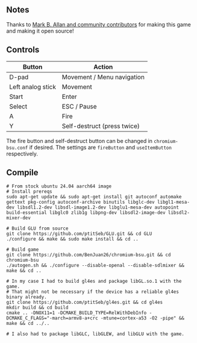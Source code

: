 ## Notes

Thanks to [Mark B. Allan and community contributors](https://sourceforge.net/projects/chromium-bsu/) for making this game and making it open source!

## Controls

| Button | Action |
|--|--| 
|D-pad|Movement / Menu navigation|
|Left analog stick|Movement|
|Start|Enter|
|Select|ESC / Pause|
|A|Fire|
|Y|Self-destruct (press twice)|

The fire button and self-destruct button can be changed in `chromium-bsu.conf` if desired. The settings are `fireButton` and `useItemButton` respectively.

## Compile

```shell
# From stock ubuntu 24.04 aarch64 image
# Install prereqs
sudo apt-get update && sudo apt-get install git autoconf automake gettext pkg-config autoconf-archive binutils libglc-dev libgl1-mesa-dev libsdl1.2-dev libsdl-image1.2-dev libglu1-mesa-dev autopoint build-essential libglc0 zlib1g libpng-dev libsdl2-image-dev libsdl2-mixer-dev

# Build GLU from source
git clone https://github.com/ptitSeb/GLU.git && cd GLU
./configure && make && sudo make install && cd ..

# Build game
git clone https://github.com/BenJuan26/chromium-bsu.git && cd chromium-bsu
./autogen.sh && ./configure --disable-openal --disable-sdlmixer && make && cd ..

# In my case I had to build gl4es and package libGL.so.1 with the game.
# That might not be necessary if the device has a reliable gl4es binary already.
git clone https://github.com/ptitSeb/gl4es.git && cd gl4es
mkdir build && cd build
cmake .. -DNOX11=1 -DCMAKE_BUILD_TYPE=RelWithDebInfo -DCMAKE_C_FLAGS="-march=armv8-a+crc -mtune=cortex-a53 -O2 -pipe" && make && cd ../..

# I also had to package libGLC, libGLEW, and libGLU with the game.
```
